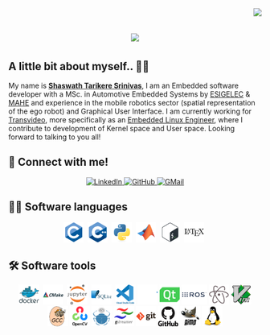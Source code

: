 <img align="right" src="https://visitor-badge.laobi.icu/badge?page_id=shaswathts.shaswathts">

<h1 align="center">
  <a href="https://git.io/typing-svg">
    <img src="https://readme-typing-svg.herokuapp.com/?lines=Hello,+there!+👋;This+is+Shaswath...;I+am+an+Embedded+Developer;Nice+to+meet+you!&center=true&size=25">
  </a>
</h1>


## A little bit about myself.. 👋😄

My name is [**Shaswath Tarikere Srinivas**](https://www.linkedin.com/in/shaswath-ts-98ab74210/), I am an Embedded software developer with a MSc. in Automotive Embedded Systems by [ESIGELEC](https://www.esigelec.fr/fr) & [MAHE](https://manipal.edu/msis.html) and experience in the mobile robotics sector (spatial representation of the ego robot) and Graphical User Interface. I am currently working for [Transvideo](https://www.transvideo.eu/), more specifically as an [Embedded Linux Engineer](https://github.com/shaswathts/Transvideo), where I contribute to development of Kernel space and User space. Looking forward to talking to you all!

## :handshake: Connect with me!

<div align=center>
  <a href="https://www.linkedin.com/in/shaswath-ts-98ab74210/">
    <img src="https://img.shields.io/badge/LinkedIn-0077B5?style=for-the-badge&logo=linkedin&logoColor=white" title="LinkedIn"/>
  </a>
  <a href="https://www.github.com/shaswathts">
  <img src="https://img.shields.io/badge/GitHub-100000?style=for-the-badge&logo=github&logoColor=white" title="GitHub"/>
  </a>
  <a href="mailto:shaswathts@gmail.com">
    <img src="https://img.shields.io/badge/Gmail-D14836?style=for-the-badge&logo=gmail&logoColor=white" title="GMail"/>
  </a>
</div>
  
  ## :man_technologist: Software languages

<div align=center>
  <img src="https://github.com/devicons/devicon/blob/master/icons/c/c-original.svg" title="C" alt="C" width="40" height="40"/>&nbsp;
  <img src="https://github.com/devicons/devicon/blob/master/icons/cplusplus/cplusplus-original.svg" title="C++" alt="C++" width="40" height="40"/>&nbsp;
  <img src="https://github.com/devicons/devicon/blob/master/icons/python/python-original.svg" title="Python" alt="Python" width="40" height="40"/>&nbsp;
  <img src="https://github.com/devicons/devicon/blob/master/icons/matlab/matlab-original.svg" title="Matlab" alt="Matlab" width="40" height="40"/>&nbsp;
  <img src="https://github.com/devicons/devicon/blob/master/icons/bash/bash-original.svg" title="Bash" alt="Bash" width="40" height="40"/>&nbsp;
  <img src="https://github.com/devicons/devicon/blob/master/icons/latex/latex-original.svg" title="LaTeX" alt="LaTeX" width="40" height="40"/>&nbsp;
</div>

## :hammer_and_wrench: Software tools

<div align=center>
  <img src="https://github.com/devicons/devicon/blob/master/icons/docker/docker-original-wordmark.svg" title="Docker"  alt="Docker" width="40" height="40"/>&nbsp;
  <img src="https://github.com/devicons/devicon/blob/master/icons/cmake/cmake-original-wordmark.svg" title="CMake" alt="CMake" width="40" height="40"/>&nbsp;
  <img src="https://github.com/devicons/devicon/blob/master/icons/jupyter/jupyter-original-wordmark.svg" title="Jupyter" alt="Jupyter" width="40" height="40"/>&nbsp;
  <img src="https://github.com/devicons/devicon/blob/master/icons/sqlite/sqlite-original-wordmark.svg" title="Sqlite"  alt="Sqlite" width="40" height="40"/>&nbsp;
  <img src="https://github.com/devicons/devicon/blob/master/icons/vscode/vscode-original-wordmark.svg" title="VSCode" **alt="VSCode" width="40" height="40"/>
  <img src="https://github.com/shaswathts/shaswathts/blob/profile_update/YoctoProject_Logo_RGB_White_small.svg" title="yocto" **alt="yocto" width="40" height="40"/>
  <img src="https://github.com/devicons/devicon/blob/master/icons/qt/qt-original.svg" title="qt" **alt="qt" width="40" height="40"/>
  <img src="https://github.com/devicons/devicon/blob/develop/icons/ros/ros-original-wordmark.svg" title="ros" **alt="ros" width="50" height="40"/>
  <img src="https://github.com/devicons/devicon/blob/master/icons/atom/atom-original.svg" title="atom" **alt="atom" width="40" height="40"/>
  <img src="https://github.com/devicons/devicon/blob/master/icons/vim/vim-original.svg" title="vim" **alt="vim" width="40" height="40"/>
  <img src="https://github.com/devicons/devicon/blob/master/icons/gcc/gcc-original.svg" title="gcc" **alt="gcc" width="40" height="40"/>
  <img src="https://github.com/devicons/devicon/blob/master/icons/opencv/opencv-original-wordmark.svg" title="OpenCV" **alt="OpenCV" width="40" height="40"/>
  <img src="https://github.com/shaswathts/shaswathts/blob/profile_update/Cairo_banner_closeup.svg.png" title="Cairo" **alt="Cairo" width="40" height="40"/>
  <img src="https://github.com/shaswathts/shaswathts/blob/profile_update/gstreamer.png" title="OpenCV" **alt="OpenCV" width="40" height="40"/>
  <img src="https://github.com/devicons/devicon/blob/master/icons/git/git-original-wordmark.svg" title="Git" **alt="Git" width="40" height="40"/>
  <img src="https://github.com/devicons/devicon/blob/master/icons/github/github-original-wordmark.svg" title="GitHub" **alt="GitHub" width="40" height="40"/>
  <img src="https://github.com/devicons/devicon/blob/master/icons/gimp/gimp-original-wordmark.svg" title="gimp" **alt="gimp" width="40" height="40"/>
  <img src="https://github.com/devicons/devicon/blob/master/icons/linux/linux-original.svg" title="linux" **alt="linux" width="40" height="40"/>
</div>
